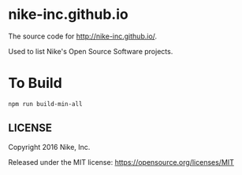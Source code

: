 nike-inc.github.io
======

The source code for http://nike-inc.github.io/.

Used to list Nike's Open Source Software projects.

To Build
=======

```
npm run build-min-all
```


LICENSE
------------

Copyright 2016 Nike, Inc.

Released under the MIT license: https://opensource.org/licenses/MIT

